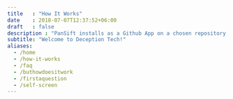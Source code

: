 ```yaml
---
title   : "How It Works"
date    : 2018-07-07T12:37:52+06:00
draft   : false
description : "PanSift installs as a Github App on a chosen repository. It honeytokens with Thinkst canarytokens out-of-the-box!" 
subtitle: "Welcome to Deception Tech!"
aliases:
  - /home
  - /how-it-works
  - /faq
  - /buthowdoesitwork
  - /firstaquestion
  - /self-screen
---
```


